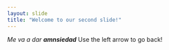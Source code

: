 ```yaml
---
layout: slide
title: "Welcome to our second slide!"
---
```

_Me va a dar **amnsiedad**_
Use the left arrow to go back!
